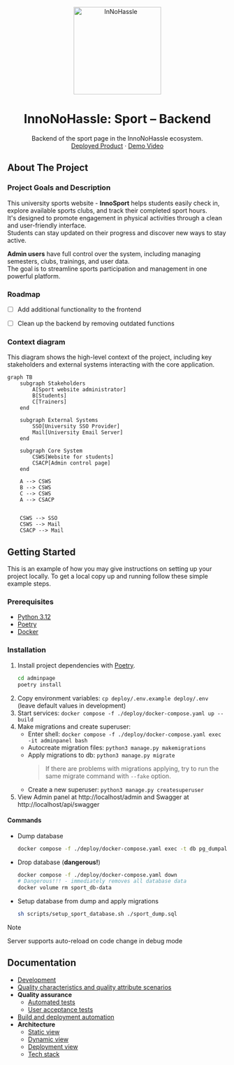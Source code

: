 <br />
<div align="center">
  <a href="https://innohassle.ru">
    <img alt="InNoHassle" height="200px" src="https://raw.githubusercontent.com/one-zero-eight/design/212a5c06590c4d469a0a894481c09915a4b1735f/logo/ing-white-outline-transparent.svg">
  </a>

  <h1 align="center">InnoNoHassle: Sport &ndash; Backend</h1>
  <p align="center">
    <p align="center">
    Backend of the sport page in the InnoNoHassle ecosystem. <br />
    <a href="https://frontend6-git-main-an11ys-projects.vercel.app">Deployed Product</a>
    &middot;
    <a href="https://disk.yandex.ru/i/iq12O5IXZ6lxLw">Demo Video</a>
  </p>
</div>

## About The Project
### Project Goals and Description

This university sports website - **InnoSport** helps students easily check in, explore available sports clubs, and track their completed sport hours.  
It's designed to promote engagement in physical activities through a clean and user-friendly interface.  
Students can stay updated on their progress and discover new ways to stay active.  

**Admin users** have full control over the system, including managing semesters, clubs, trainings, and user data.  
The goal is to streamline sports participation and management in one powerful platform.

### Roadmap

- [ ] Add additional functionality to the frontend

- [ ] Clean up the backend by removing outdated functions

### Context diagram

This diagram shows the high-level context of the project, including key stakeholders and external systems interacting with the core application.

```mermaid
graph TB
    subgraph Stakeholders
        A[Sport website administrator]
        B[Students]
        C[Trainers]
    end

    subgraph External Systems
        SSO[University SSO Provider]
        Mail[University Email Server]
    end

    subgraph Core System
        CSWS[Website for students]
        CSACP[Admin control page]
    end

    A --> CSWS
    B --> CSWS
    C --> CSWS
    A --> CSACP


    CSWS --> SSO
    CSWS --> Mail
    CSACP --> Mail
```

## Getting Started

This is an example of how you may give instructions on setting up your project locally. To get a local copy up and running follow these simple example steps.

### Prerequisites
- [Python 3.12](https://www.python.org/downloads/)
- [Poetry](https://python-poetry.org/docs/)
- [Docker](https://docs.docker.com/engine/install/)

### Installation
1. Install project dependencies with [Poetry](https://python-poetry.org/docs/cli/#options-2).
   ```bash
   cd adminpage
   poetry install
   ```
2. Copy environment variables: `cp deploy/.env.example deploy/.env` (leave default values in development)
3. Start services: `docker compose -f ./deploy/docker-compose.yaml up --build`
4. Make migrations and create superuser:
   - Enter shell: `docker compose -f ./deploy/docker-compose.yaml exec -it adminpanel bash`
   - Autocreate migration files: `python3 manage.py makemigrations`
   - Apply migrations to db: `python3 manage.py migrate`
     > If there are problems with migrations applying, try to run the same migrate command with `--fake` option.
   - Create a new superuser: `python3 manage.py createsuperuser`
5. View Admin panel at http://localhost/admin and Swagger at http://localhost/api/swagger

#### Commands

- Dump database
  ```bash
  docker compose -f ./deploy/docker-compose.yaml exec -t db pg_dumpall -c -U user > ./sport_dump.sql
  ```
- Drop database (**dangerous!**)
  ```bash
  docker compose -f ./deploy/docker-compose.yaml down
  # Dangerous!!! - immediately removes all database data
  docker volume rm sport_db-data
  ```
- Setup database from dump and apply migrations
  ```bash
  sh scripts/setup_sport_database.sh ./sport_dump.sql
  ```

> [!NOTE]
> Server supports auto-reload on code change in debug mode

## Documentation

- [Development](CONTRIBUTING.md)
- [Quality characteristics and quality attribute scenarios](docs/quality-assurance/quality-attribute-scenarios.md)
- **Quality assurance**
    - [Automated tests](docs/quality-assurance/automated-tests.md)
    - [User acceptance tests](docs/quality-assurance/user-acceptance-tests.md)
- [Build and deployment automation](docs/automation/continuous-integration.md)
- **Architecture**
    - [Static view](docs/architecture/static-view/static-view.md)
    - [Dynamic view](docs/architecture/dynamic-view/dynamic-view.md)
    - [Deployment view](docs/architecture/deployment-view)
    - [Tech stack](docs/architecture/architecture.md)
  










